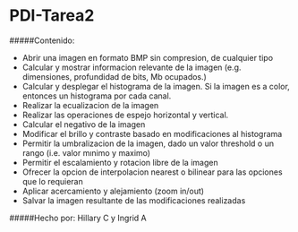 ﻿# PDI-Tarea2

#####Contenido:
* Abrir una imagen en formato BMP sin compresion, de cualquier tipo 
* Calcular y mostrar informacion relevante de la imagen (e.g. dimensiones, profundidad de bits, Mb ocupados.) 
* Calcular y desplegar el histograma de la imagen. Si la imagen es a color, entonces un histograma por cada canal. 
* Realizar la ecualizacion de la imagen 
* Realizar las operaciones de espejo horizontal y vertical. 
* Calcular el negativo de la imagen 
* Modificar el brillo y contraste basado en modificaciones al histograma 
* Permitir la umbralizacion de la imagen, dado un valor threshold o un rango (i.e. valor mınimo y maximo) 
* Permitir el escalamiento y rotacion libre de la imagen 
* Ofrecer la opcion de interpolacion nearest o bilinear para las opciones que lo requieran
* Aplicar acercamiento y alejamiento (zoom in/out) 
* Salvar la imagen resultante de las modificaciones realizadas 

#####Hecho por: 
Hillary C y
Ingrid  A
